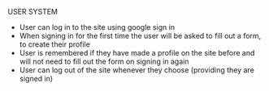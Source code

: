 USER SYSTEM

* User can log in to the site using google sign in
* When signing in for the first time the user will be asked to fill out a form, to create their profile
* User is remembered if they have made a profile on the site before and will not need to fill out the form on signing in again
* User can log out of the site whenever they choose (providing they are signed in)

